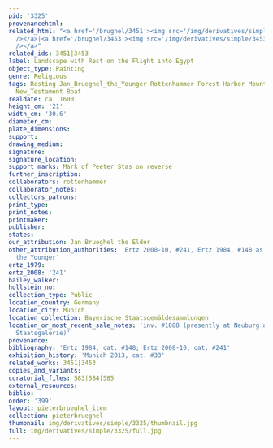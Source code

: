 ```yaml
---
pid: '3325'
provenancehtml:
related_html: "<a href='/brughel/3451'><img src='/img/derivatives/simple/3451/thumbnail.jpg'
  /></a>|<a href='/brughel/3453'><img src='/img/derivatives/simple/3453/thumbnail.jpg'
  /></a>"
related_ids: 3451|3453
label: Landscape with Rest on the Flight into Egypt
object_type: Painting
genre: Religious
tags: Resting Jan_Brueghel_the_Younger Rottenhammer Forest Harbor Mountain River Holy_family
  New_Testament Boat
realdate: ca. 1600
height_cm: '21'
width_cm: '30.6'
diameter_cm:
plate_dimensions:
support:
drawing_medium:
signature:
signature_location:
support_marks: Mark of Peeter Stas on reverse
further_inscription:
collaborators: rottenhammer
collaborator_notes:
collectors_patrons:
print_type:
print_notes:
printmaker:
publisher:
states:
our_attribution: Jan Brueghel the Elder
other_attribution_authorities: 'Ertz 2008-10, #241, Ertz 1984, #148 as Jan Brueghel
  the Younger'
ertz_1979:
ertz_2008: '241'
bailey_walker:
hollstein_no:
collection_type: Public
location_country: Germany
location_city: Munich
location_collection: Bayerische Staatsgemäldesammlungen
location_or_most_recent_sale_notes: 'inv. #1888 (presently at Neuburg an der Donau,
  Staatsgalerie)'
provenance:
bibliography: 'Ertz 1984, cat. #148; Ertz 2008-10, cat. #241'
exhibition_history: 'Munich 2013, cat. #33'
related_works: 3451|3453
copies_and_variants:
curatorial_files: 583|584|585
external_resources:
biblio:
order: '399'
layout: pieterbrueghel_item
collection: pieterbrueghel
thumbnail: img/derivatives/simple/3325/thumbnail.jpg
full: img/derivatives/simple/3325/full.jpg
---
```

